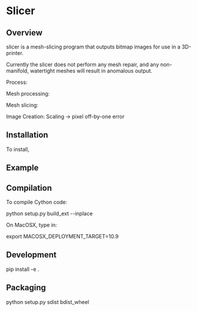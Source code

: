 Slicer
======
Overview
--------
slicer is a mesh-slicing program that outputs bitmap images for use in a 3D-printer.

Currently the slicer does not perform any mesh repair, and any non-manifold, watertight meshes will result in anomalous output.

Process:

Mesh processing:


Mesh slicing:

Image Creation:
Scaling -> pixel off-by-one error

Installation
------------
To install, 

Example
-------


Compilation
-----------
To compile Cython code:

python setup.py build_ext --inplace

On MacOSX, type in:

export MACOSX_DEPLOYMENT_TARGET=10.9

Development
-----------
pip install -e .

Packaging
---------
python setup.py sdist bdist_wheel